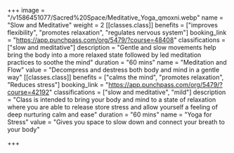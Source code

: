 +++
image = "/v1586451077/Sacred%20Space/Meditative_Yoga_qmoxni.webp"
name = "Slow and Meditative"
weight = 2
[[classes.class]]
benefits = ["improves flexibility", "promotes relaxation", "regulates nervous system"]
booking_link = "https://app.punchpass.com/org/5479/?course=48408"
classifications = ["slow and meditative"]
description = "Gentle and slow movements help bring the body into a more relaxed state followed by led meditation practices to soothe the mind"
duration = "60 mins"
name = "Meditation and Flow"
value = "Decompress and destress both body and mind in a gentle way"
[[classes.class]]
benefits = ["calms the mind", "promotes relaxation", "Reduces stress"]
booking_link = "https://app.punchpass.com/org/5479/?course=42192"
classifications = ["slow and meditative", "mild"]
description = "Class is intended to bring your body and mind to a state of relaxation where you are able to release store stress and allow yourself a feeling of deep nurturing calm and ease"
duration = "60 mins"
name = "Yoga for Stress"
value = "Gives you space to slow down and connect your breath to your body"

+++
